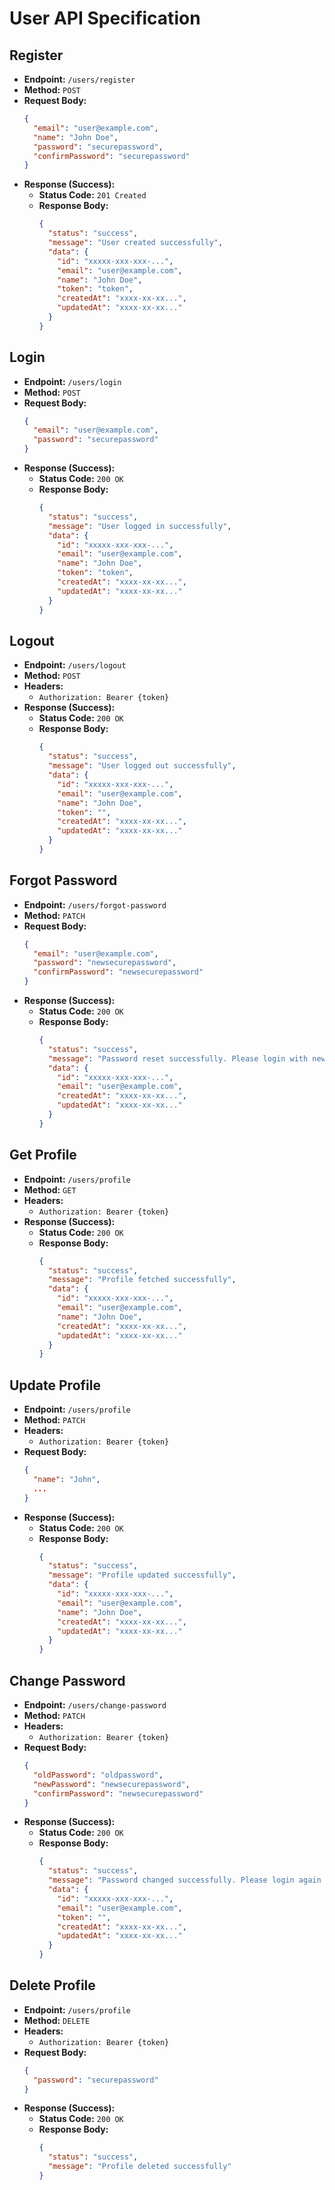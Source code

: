 # User API Specification

## Register

- **Endpoint:** `/users/register`
- **Method:** `POST`
- **Request Body:**
  ```json
  {
    "email": "user@example.com",
    "name": "John Doe",
    "password": "securepassword",
    "confirmPassword": "securepassword"
  }
  ```
- **Response (Success):**
  - **Status Code:** `201 Created`
  - **Response Body:**
    ```json
    {
      "status": "success",
      "message": "User created successfully",
      "data": {
        "id": "xxxxx-xxx-xxx-...",
        "email": "user@example.com",
        "name": "John Doe",
        "token": "token",
        "createdAt": "xxxx-xx-xx...",
        "updatedAt": "xxxx-xx-xx..."
      }
    }
    ```

## Login

- **Endpoint:** `/users/login`
- **Method:** `POST`
- **Request Body:**
  ```json
  {
    "email": "user@example.com",
    "password": "securepassword"
  }
  ```
- **Response (Success):**
  - **Status Code:** `200 OK`
  - **Response Body:**
    ```json
    {
      "status": "success",
      "message": "User logged in successfully",
      "data": {
        "id": "xxxxx-xxx-xxx-...",
        "email": "user@example.com",
        "name": "John Doe",
        "token": "token",
        "createdAt": "xxxx-xx-xx...",
        "updatedAt": "xxxx-xx-xx..."
      }
    }
    ```

## Logout

- **Endpoint:** `/users/logout`
- **Method:** `POST`
- **Headers:**
  - `Authorization: Bearer {token}`
- **Response (Success):**
  - **Status Code:** `200 OK`
  - **Response Body:**
    ```json
    {
      "status": "success",
      "message": "User logged out successfully",
      "data": {
        "id": "xxxxx-xxx-xxx-...",
        "email": "user@example.com",
        "name": "John Doe",
        "token": "",
        "createdAt": "xxxx-xx-xx...",
        "updatedAt": "xxxx-xx-xx..."
      }
    }
    ```

## Forgot Password

- **Endpoint:** `/users/forgot-password`
- **Method:** `PATCH`
- **Request Body:**
  ```json
  {
    "email": "user@example.com",
    "password": "newsecurepassword",
    "confirmPassword": "newsecurepassword"
  }
  ```
- **Response (Success):**
  - **Status Code:** `200 OK`
  - **Response Body:**
    ```json
    {
      "status": "success",
      "message": "Password reset successfully. Please login with new password",
      "data": {
        "id": "xxxxx-xxx-xxx-...",
        "email": "user@example.com",
        "createdAt": "xxxx-xx-xx...",
        "updatedAt": "xxxx-xx-xx..."
      }
    }
    ```

## Get Profile

- **Endpoint:** `/users/profile`
- **Method:** `GET`
- **Headers:**
  - `Authorization: Bearer {token}`
- **Response (Success):**
  - **Status Code:** `200 OK`
  - **Response Body:**
    ```json
    {
      "status": "success",
      "message": "Profile fetched successfully",
      "data": {
        "id": "xxxxx-xxx-xxx-...",
        "email": "user@example.com",
        "name": "John Doe",
        "createdAt": "xxxx-xx-xx...",
        "updatedAt": "xxxx-xx-xx..."
      }
    }
    ```

## Update Profile

- **Endpoint:** `/users/profile`
- **Method:** `PATCH`
- **Headers:**
  - `Authorization: Bearer {token}`
- **Request Body:**
  ```json
  {
    "name": "John",
    ...
  }
  ```
- **Response (Success):**
  - **Status Code:** `200 OK`
  - **Response Body:**
    ```json
    {
      "status": "success",
      "message": "Profile updated successfully",
      "data": {
        "id": "xxxxx-xxx-xxx-...",
        "email": "user@example.com",
        "name": "John Doe",
        "createdAt": "xxxx-xx-xx...",
        "updatedAt": "xxxx-xx-xx..."
      }
    }
    ```

## Change Password

- **Endpoint:** `/users/change-password`
- **Method:** `PATCH`
- **Headers:**
  - `Authorization: Bearer {token}`
- **Request Body:**
  ```json
  {
    "oldPassword": "oldpassword",
    "newPassword": "newsecurepassword",
    "confirmPassword": "newsecurepassword"
  }
  ```
- **Response (Success):**
  - **Status Code:** `200 OK`
  - **Response Body:**
    ```json
    {
      "status": "success",
      "message": "Password changed successfully. Please login again with new password",
      "data": {
        "id": "xxxxx-xxx-xxx-...",
        "email": "user@example.com",
        "token": "",
        "createdAt": "xxxx-xx-xx...",
        "updatedAt": "xxxx-xx-xx..."
      }
    }
    ```

## Delete Profile

- **Endpoint:** `/users/profile`
- **Method:** `DELETE`
- **Headers:**
  - `Authorization: Bearer {token}`
- **Request Body:**
  ```json
  {
    "password": "securepassword"
  }
  ```
- **Response (Success):**
  - **Status Code:** `200 OK`
  - **Response Body:**
    ```json
    {
      "status": "success",
      "message": "Profile deleted successfully"
    }
    ```
